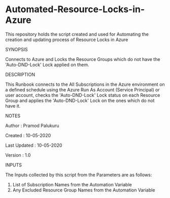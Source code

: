 # Automated-Resource-Locks-in-Azure
This repository holds the script created and used for Automating the creation and updating process of  Resource Locks in Azure

SYNOPSIS
    
Connects to Azure and Locks the Resource Groups which do not have the 'Auto-DND-Lock' Lock applied on them.
    
DESCRIPTION
    
This Runbook connects to the All Subscriptions in the Azure environment on a defined schedule using the Azure Run As Account (Service Principal) or user account, checks the 'Auto-DND-Lock' Lock status on each Resource Group and applies the 'Auto-DND-Lock' Lock on the ones which do not have it.
     
NOTES
    
Author        :    Pramod Palukuru

Created       :    10-05-2020

Last Updated  :    10-05-2020

Version       :    1.0

INPUTS
    
The Inputs collected by this script from the Parameters are as follows:
1. List of Subscription Names from the Automation Variable
2. Any Excluded Resource Group Names from the Automation Variable
